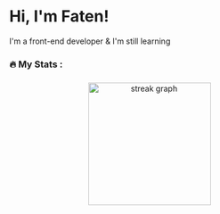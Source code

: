 <h1 align=left> Hi, I'm Faten! </h1>
<p>I'm a front-end developer & I'm still learning</p>
<h3 align="left">🔥   My Stats :</h3>

###

<div align="center">
  <img src="https://streak-stats.demolab.com?user=fateneid&locale=en&mode=daily&theme=dark&hide_border=false&border_radius=5&order=3" height="220" alt="streak graph"  />
</div>

###
